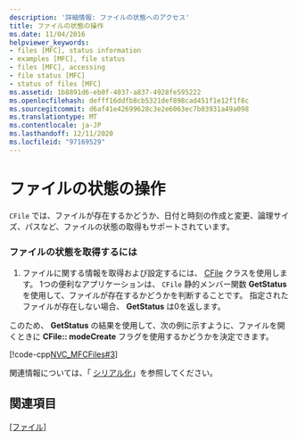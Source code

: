 ```yaml
---
description: '詳細情報: ファイルの状態へのアクセス'
title: ファイルの状態の操作
ms.date: 11/04/2016
helpviewer_keywords:
- files [MFC], status information
- examples [MFC], file status
- files [MFC], accessing
- file status [MFC]
- status of files [MFC]
ms.assetid: 1b8891d6-eb0f-4037-a837-4928fe595222
ms.openlocfilehash: defff16ddfb8cb5321def898cad451f1e12f1f8c
ms.sourcegitcommit: d6af41e42699628c3e2e6063ec7b03931a49a098
ms.translationtype: MT
ms.contentlocale: ja-JP
ms.lasthandoff: 12/11/2020
ms.locfileid: "97169529"
---
```

# <a name="accessing-file-status"></a>ファイルの状態の操作

`CFile` では、ファイルが存在するかどうか、日付と時刻の作成と変更、論理サイズ、パスなど、ファイルの状態の取得もサポートされています。

### <a name="to-get-file-status"></a>ファイルの状態を取得するには

1. ファイルに関する情報を取得および設定するには、 [CFile](reference/cfile-class.md) クラスを使用します。 1つの便利なアプリケーションは、 `CFile` 静的メンバー関数 **GetStatus** を使用して、ファイルが存在するかどうかを判断することです。 指定されたファイルが存在しない場合、 **GetStatus** は0を返します。

このため、 **GetStatus** の結果を使用して、次の例に示すように、ファイルを開くときに **CFile:: modeCreate** フラグを使用するかどうかを決定できます。

[!code-cpp[NVC_MFCFiles#3](../atl-mfc-shared/reference/codesnippet/cpp/accessing-file-status_1.cpp)]

関連情報については、「 [シリアル化](serialization-in-mfc.md)」を参照してください。

## <a name="see-also"></a>関連項目

[[ファイル]](files-in-mfc.md)
